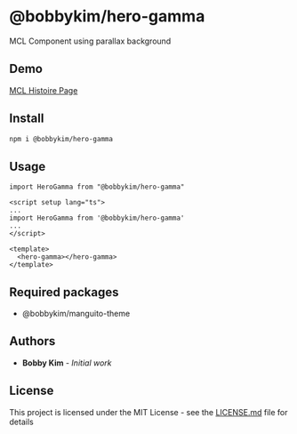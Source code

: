# @bobbykim/hero-gamma

MCL Component using parallax background

## Demo

[MCL Histoire Page](https://manguito-component-library.vercel.app/story/src-stories-sections-hero-hero-story-vue?variantId=src-stories-sections-hero-hero-story-vue-2)

## Install

```sh
npm i @bobbykim/hero-gamma
```

## Usage

`import HeroGamma from "@bobbykim/hero-gamma"`

```vue
<script setup lang="ts">
...
import HeroGamma from '@bobbykim/hero-gamma'
...
</script>

<template>
  <hero-gamma></hero-gamma>
</template>
```

## Required packages

- @bobbykim/manguito-theme

## Authors

- **Bobby Kim** - _Initial work_

## License

This project is licensed under the MIT License - see the [LICENSE.md](./LICENSE.md) file for details
